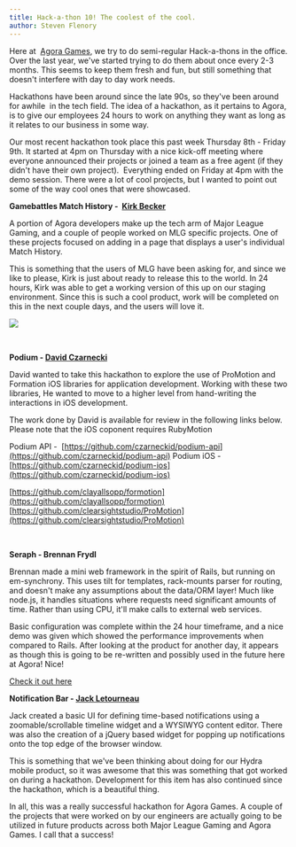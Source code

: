 ```yaml
---
title: Hack-a-thon 10! The coolest of the cool.
author: Steven Flenory
---
```

Here at  [Agora Games](http://www.agoragames.com/), we try to do semi-regular Hack-a-thons in the office. Over the last year, we've started trying to do them about once every 2-3 months. This seems to keep them fresh and fun, but still something that doesn't interfere with day to day work needs.

 Hackathons have been around since the late 90s, so they've been around for awhile  in the tech field. The idea of a hackathon, as it pertains to Agora, is to give our employees 24 hours to work on anything they want as long as it relates to our business in some way.

 Our most recent hackathon took place this past week Thursday 8th - Friday 9th. It started at 4pm on Thursday with a nice kick-off meeting where everyone announced their projects or joined a team as a free agent (if they didn't have their own project).  Everything ended on Friday at 4pm with the demo session. There were a lot of cool projects, but I wanted to point out some of the way cool ones that were showcased.

 **Gamebattles Match History -  [Kirk Becker](https://twitter.com/KrussB)**

 A portion of Agora developers make up the tech arm of Major League Gaming, and a couple of people worked on MLG specific projects. One of these projects focused on adding in a page that displays a user's individual Match History.

 This is something that the users of MLG have been asking for, and since we like to please, Kirk is just about ready to release this to the world. In 24 hours, Kirk was able to get a working version of this up on our staging environment. Since this is such a cool product, work will be completed on this in the next couple days, and the users will love it.

 ![](uploads/2012/11/Screen-Shot-2012-11-14-at-2.42.51-PM-272x300.png)

 

**Podium - [David Czarnecki](https://twitter.com/CzarneckiD)**

David wanted to take this hackathon to explore the use of ProMotion and Formation iOS libraries for application development. Working with these two libraries, He wanted to move to a higher level from hand-writing the interactions in iOS development.

The work done by David is available for review in the following links below. Please note that the iOS coponent requires RubyMotion

Podium API -  [https://github.com/czarneckid/podium-api](https://github.com/czarneckid/podium-api)
 Podium iOS -  [https://github.com/czarneckid/podium-ios](https://github.com/czarneckid/podium-ios)

[https://github.com/clayallsopp/formotion](https://github.com/clayallsopp/formotion)
 [https://github.com/clearsightstudio/ProMotion](https://github.com/clearsightstudio/ProMotion)

 

**Seraph - Brennan Frydl**

Brennan made a mini web framework in the spirit of Rails, but running on em-synchrony. This uses tilt for templates, rack-mounts parser for routing, and doesn't make any assumptions about the data/ORM layer! Much like node.js, it handles situations where requests need significant amounts of time. Rather than using CPU, it'll make calls to external web services.

Basic configuration was complete within the 24 hour timeframe, and a nice demo was given which showed the performance improvements when compared to Rails. After looking at the product for another day, it appears as though this is going to be re-written and possibly used in the future here at Agora! Nice!

[Check it out here ](https://github.com/bfrydl/seraph)

**Notification Bar - [Jack Letourneau](https://twitter.com/jlet)**

Jack created a basic UI for defining time-based notifications using a zoomable/scrollable timeline widget and a WYSIWYG content editor. There was also the creation of a jQuery based widget for popping up notifications onto the top edge of the browser window.

This is something that we've been thinking about doing for our Hydra mobile product, so it was awesome that this was something that got worked on during a hackathon. Development for this item has also continued since the hackathon, which is a beautiful thing.

In all, this was a really successful hackathon for Agora Games. A couple of the projects that were worked on by our engineers are actually going to be utilized in future products across both Major League Gaming and Agora Games. I call that a success!
